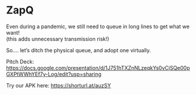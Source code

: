 # ZapQ
Even during a pandemic, we still need to queue in long lines to get what we want!<br>
(this adds unnecessary transmission risk!)<br>

So…. let’s ditch the physical queue,
and adopt one
virtually.

Pitch Deck: https://docs.google.com/presentation/d/1J751hTXZnNLzeqkYs0vCjSQe00pGXPtWWhYEf7y-Log/edit?usp=sharing

Try our APK here:
https://shorturl.at/auzSY
